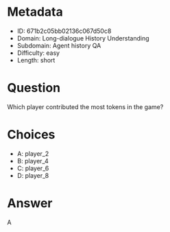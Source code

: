 # Metadata

- ID: 671b2c05bb02136c067d50c8
- Domain: Long-dialogue History Understanding
- Subdomain: Agent history QA
- Difficulty: easy
- Length: short

# Question

Which player contributed the most tokens in the game?

# Choices

- A: player_2
- B: player_4
- C: player_6
- D: player_8

# Answer

A

